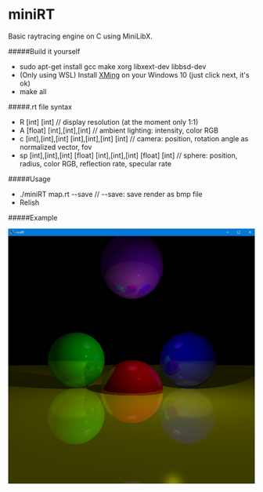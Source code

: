 # miniRT  
Basic raytracing engine on C using MiniLibX.  

#####Build it yourself

- sudo apt-get install gcc make xorg libxext-dev libbsd-dev  
- (Only using WSL) Install [XMing](https://sourceforge.net/projects/xming/) on your Windows 10 (just click next, it's ok)  
- make all  

#####.rt file syntax

- R [int] [int] // display resolution (at the moment only 1:1)  
- A [float] [int],[int],[int] // ambient lighting: intensity, color RGB  
- c [int],[int],[int] [int],[int],[int] [int] // camera: position, rotation angle as normalized vector, fov  
- sp [int],[int],[int] [float] [int],[int],[int] [float] [int] // sphere: position, radius, color RGB, reflection rate, specular rate  

#####Usage

- ./miniRT map.rt --save // --save: save render as bmp file  
- Relish  

#####Example

![Beautiful render](https://github.com/awend0/miniRT/blob/master/screenshots/image.jpg?raw=true)
